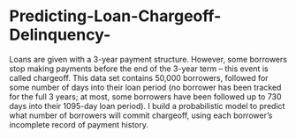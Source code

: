 # Predicting-Loan-Chargeoff-Delinquency-
Loans are given with a 3-year payment structure. However, some borrowers stop making payments before the end of the 3-year term – this event is called chargeoff. This data set contains 50,000 borrowers, followed for some number of days into their loan period (no borrower has been tracked for the full 3 years; at most, some borrowers have been followed up to 730 days into their 1095-day loan period). I build a probabilistic model to predict what number of borrowers will commit chargeoff, using each borrower’s incomplete record of payment history.

